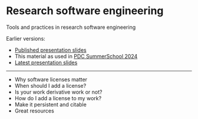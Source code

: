 # Research software engineering 

Tools and practices in research software engineering

Earlier versions:
- [Published presentation slides](https://doi.org/10.5281/zenodo.8242054)
- This material as used in [PDC SummerSchool 2024](https://github.com/coderefinery/research-software-engineering/releases/tag/PDC_SS24)
- [Latest presentation slides](https://cicero.xyz/v3/remark/0.14.0/github.com/coderefinery/research-software-engineering/main/presentation.md/)

---


- Why software licenses matter
- When should I add a license?
- Is your work derivative work or not?
- How do I add a license to my work?
- Make it persistent and citable
- Great resources
